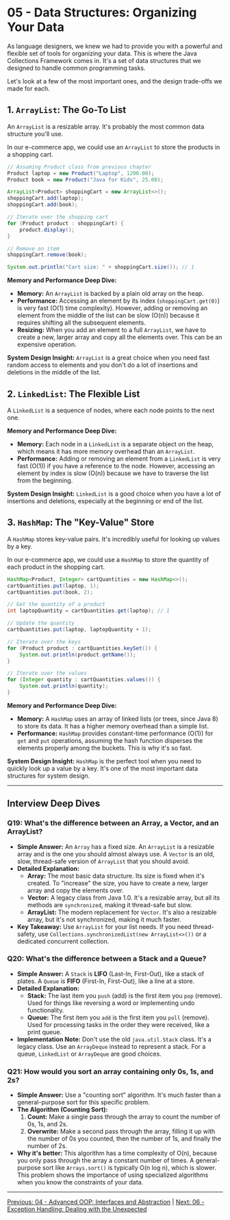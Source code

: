 # 05 - Data Structures: Organizing Your Data

As language designers, we knew we had to provide you with a powerful and flexible set of tools for organizing your data. This is where the Java Collections Framework comes in. It's a set of data structures that we designed to handle common programming tasks.

Let's look at a few of the most important ones, and the design trade-offs we made for each.

## 1. `ArrayList`: The Go-To List

An `ArrayList` is a resizable array. It's probably the most common data structure you'll use.

In our e-commerce app, we could use an `ArrayList` to store the products in a shopping cart.

```java
// Assuming Product class from previous chapter
Product laptop = new Product("Laptop", 1200.00);
Product book = new Product("Java for Kids", 25.00);

ArrayList<Product> shoppingCart = new ArrayList<>();
shoppingCart.add(laptop);
shoppingCart.add(book);

// Iterate over the shopping cart
for (Product product : shoppingCart) {
    product.display();
}

// Remove an item
shoppingCart.remove(book);

System.out.println("Cart size: " + shoppingCart.size()); // 1
```

**Memory and Performance Deep Dive:**

*   **Memory:** An `ArrayList` is backed by a plain old array on the heap.
*   **Performance:** Accessing an element by its index (`shoppingCart.get(0)`) is very fast (O(1) time complexity). However, adding or removing an element from the middle of the list can be slow (O(n)) because it requires shifting all the subsequent elements.
*   **Resizing:** When you add an element to a full `ArrayList`, we have to create a new, larger array and copy all the elements over. This can be an expensive operation.

**System Design Insight:** `ArrayList` is a great choice when you need fast random access to elements and you don't do a lot of insertions and deletions in the middle of the list.

## 2. `LinkedList`: The Flexible List

A `LinkedList` is a sequence of nodes, where each node points to the next one.

**Memory and Performance Deep Dive:**

*   **Memory:** Each node in a `LinkedList` is a separate object on the heap, which means it has more memory overhead than an `ArrayList`.
*   **Performance:** Adding or removing an element from a `LinkedList` is very fast (O(1)) if you have a reference to the node. However, accessing an element by index is slow (O(n)) because we have to traverse the list from the beginning.

**System Design Insight:** `LinkedList` is a good choice when you have a lot of insertions and deletions, especially at the beginning or end of the list.

## 3. `HashMap`: The "Key-Value" Store

A `HashMap` stores key-value pairs. It's incredibly useful for looking up values by a key.

In our e-commerce app, we could use a `HashMap` to store the quantity of each product in the shopping cart.

```java
HashMap<Product, Integer> cartQuantities = new HashMap<>();
cartQuantities.put(laptop, 1);
cartQuantities.put(book, 2);

// Get the quantity of a product
int laptopQuantity = cartQuantities.get(laptop); // 1

// Update the quantity
cartQuantities.put(laptop, laptopQuantity + 1);

// Iterate over the keys
for (Product product : cartQuantities.keySet()) {
    System.out.println(product.getName());
}

// Iterate over the values
for (Integer quantity : cartQuantities.values()) {
    System.out.println(quantity);
}
```

**Memory and Performance Deep Dive:**

*   **Memory:** A `HashMap` uses an array of linked lists (or trees, since Java 8) to store its data. It has a higher memory overhead than a simple list.
*   **Performance:** `HashMap` provides constant-time performance (O(1)) for `get` and `put` operations, assuming the hash function disperses the elements properly among the buckets. This is why it's so fast.

**System Design Insight:** `HashMap` is the perfect tool when you need to quickly look up a value by a key. It's one of the most important data structures for system design.

---

## Interview Deep Dives

### Q19: What's the difference between an Array, a Vector, and an ArrayList?

*   **Simple Answer:** An `Array` has a fixed size. An `ArrayList` is a resizable array and is the one you should almost always use. A `Vector` is an old, slow, thread-safe version of `ArrayList` that you should avoid.
*   **Detailed Explanation:**
    *   **Array:** The most basic data structure. Its size is fixed when it's created. To "increase" the size, you have to create a new, larger array and copy the elements over.
    *   **Vector:** A legacy class from Java 1.0. It's a resizable array, but all its methods are `synchronized`, making it thread-safe but slow.
    *   **ArrayList:** The modern replacement for `Vector`. It's also a resizable array, but it's not synchronized, making it much faster.
*   **Key Takeaway:** Use `ArrayList` for your list needs. If you need thread-safety, use `Collections.synchronizedList(new ArrayList<>())` or a dedicated concurrent collection.

### Q20: What's the difference between a Stack and a Queue?

*   **Simple Answer:** A `Stack` is **LIFO** (Last-In, First-Out), like a stack of plates. A `Queue` is **FIFO** (First-In, First-Out), like a line at a store.
*   **Detailed Explanation:**
    *   **Stack:** The last item you `push` (add) is the first item you `pop` (remove). Used for things like reversing a word or implementing undo functionality.
    *   **Queue:** The first item you `add` is the first item you `poll` (remove). Used for processing tasks in the order they were received, like a print queue.
*   **Implementation Note:** Don't use the old `java.util.Stack` class. It's a legacy class. Use an `ArrayDeque` instead to represent a stack. For a queue, `LinkedList` or `ArrayDeque` are good choices.

### Q21: How would you sort an array containing only 0s, 1s, and 2s?

*   **Simple Answer:** Use a "counting sort" algorithm. It's much faster than a general-purpose sort for this specific problem.
*   **The Algorithm (Counting Sort):**
    1.  **Count:** Make a single pass through the array to count the number of 0s, 1s, and 2s.
    2.  **Overwrite:** Make a second pass through the array, filling it up with the number of 0s you counted, then the number of 1s, and finally the number of 2s.
*   **Why it's better:** This algorithm has a time complexity of O(n), because you only pass through the array a constant number of times. A general-purpose sort like `Arrays.sort()` is typically O(n log n), which is slower. This problem shows the importance of using specialized algorithms when you know the constraints of your data.

---

[Previous: 04 - Advanced OOP: Interfaces and Abstraction](../04-Advanced-OOP/README.md) | [Next: 06 - Exception Handling: Dealing with the Unexpected](../06-Exception-Handling/README.md)
